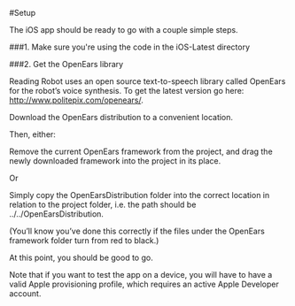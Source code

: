 #Setup

The iOS app should be ready to go with a couple simple steps.


###1. Make sure you're using the code in the iOS-Latest directory


###2. Get the OpenEars library

Reading Robot uses an open source text-to-speech library called OpenEars for the robot’s voice synthesis. To get the latest version go here: http://www.politepix.com/openears/.





Download the OpenEars distribution to a convenient location.





Then, either:





Remove the current OpenEars framework from the project, and drag the newly downloaded framework into the project in its place.





Or





Simply copy the OpenEarsDistribution folder into the correct location in relation to the project folder, i.e. the path should be ../../OpenEarsDistribution. 





(You’ll know you’ve done this correctly if the files under the OpenEars framework folder turn from red to black.)





At this point, you should be good to go. 





Note that if you want to test the app on a device, you will have to have a valid Apple provisioning profile, which requires an active Apple Developer account.